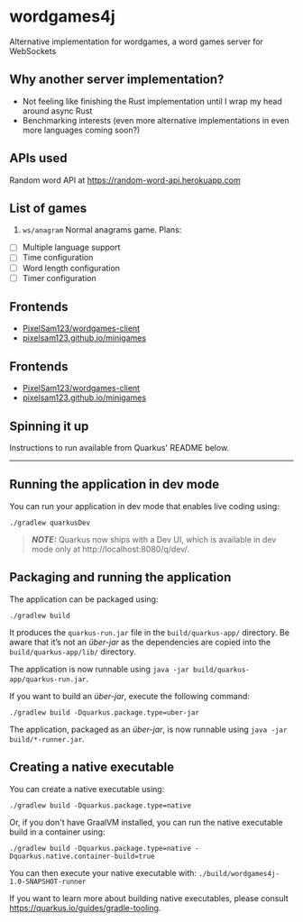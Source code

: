 # wordgames4j

Alternative implementation for wordgames, a word games server for WebSockets

## Why another server implementation?

- Not feeling like finishing the Rust implementation until I wrap my head around async Rust
- Benchmarking interests (even more alternative implementations in even more languages coming soon?)

## APIs used

Random word API at https://random-word-api.herokuapp.com

## List of games

1. `ws/anagram` Normal anagrams game. Plans:
  - [ ] Multiple language support
  - [ ] Time configuration
  - [ ] Word length configuration
  - [ ] Timer configuration

## Frontends

- [PixelSam123/wordgames-client](https://github.com/PixelSam123/wordgames-client)
- [pixelsam123.github.io/minigames](https://pixelsam123.github.io/minigames)

## Frontends

- [PixelSam123/wordgames-client](https://github.com/PixelSam123/wordgames-client)
- [pixelsam123.github.io/minigames](https://pixelsam123.github.io/minigames)

## Spinning it up

Instructions to run available from Quarkus' README below.

---

## Running the application in dev mode

You can run your application in dev mode that enables live coding using:

```shell script
./gradlew quarkusDev
```

> **_NOTE:_**  Quarkus now ships with a Dev UI, which is available in dev mode only
> at http://localhost:8080/q/dev/.

## Packaging and running the application

The application can be packaged using:

```shell script
./gradlew build
```

It produces the `quarkus-run.jar` file in the `build/quarkus-app/` directory.
Be aware that it’s not an _über-jar_ as the dependencies are copied into
the `build/quarkus-app/lib/` directory.

The application is now runnable using `java -jar build/quarkus-app/quarkus-run.jar`.

If you want to build an _über-jar_, execute the following command:

```shell script
./gradlew build -Dquarkus.package.type=uber-jar
```

The application, packaged as an _über-jar_, is now runnable using `java -jar build/*-runner.jar`.

## Creating a native executable

You can create a native executable using:

```shell script
./gradlew build -Dquarkus.package.type=native
```

Or, if you don't have GraalVM installed, you can run the native executable build in a container
using:

```shell script
./gradlew build -Dquarkus.package.type=native -Dquarkus.native.container-build=true
```

You can then execute your native executable with: `./build/wordgames4j-1.0-SNAPSHOT-runner`

If you want to learn more about building native executables, please
consult https://quarkus.io/guides/gradle-tooling.

